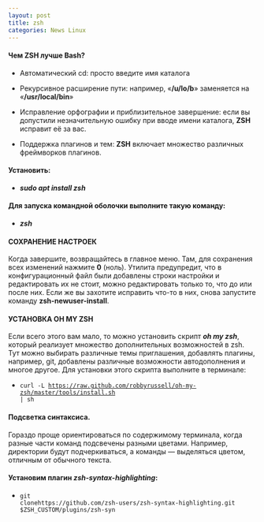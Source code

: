 ```yaml
---
layout: post
title: zsh
categories: News Linux
---
```


#### Чем ZSH лучше Bash?

- Автоматический cd: просто введите имя каталога
 
- Рекурсивное расширение пути: например, «**/u/lo/b**» заменяется на «**/usr/local/bin**»

- Исправление орфографии и приблизительное завершение: если вы допустили незначительную ошибку 
 при вводе имени каталога, **ZSH** исправит её за вас.

- Поддержка плагинов и тем: **ZSH** включает множество различных фреймворков плагинов.

#### Установить:

- ***sudo apt install zsh***

#### Для запуска командной оболочки выполните такую команду:

- ***zsh***


#### СОХРАНЕНИЕ НАСТРОЕК

Когда завершите, возвращайтесь в главное меню. Там, для сохранения всех изменений нажмите **0**
(ноль). Утилита предупредит, что в конфигурационный файл были добавлены строки настройки и 
 редактировать их не стоит, можно редактировать только то, что до или после них. Если же вы 
захотите исправить что-то в них, снова запустите команду **zsh-newuser-install**.

#### УСТАНОВКА OH MY ZSH

Если всего этого вам мало, то можно установить скрипт ***oh my zsh***, который реализует множество 
 дополнительных возможностей в zsh. Тут можно выбирать различные темы приглашения, добавлять 
 плагины, например, git, добавлены различные возможности автодополнения и многое другое. Для 
установки этого скрипта выполните в терминале:

- <code>curl -L https://raw.github.com/robbyrussell/oh-my-zsh/master/tools/install.sh | sh </code>

#### Подсветка синтаксиса.

  Гораздо проще ориентироваться по содержимому терминала, когда разные части команд подсвечены 
   разными цветами. Например, директории будут подчеркиваться, а команды — выделяться цветом, 
  отличным от обычного текста. 
  
#### Установим плагин ***zsh-syntax-highlighting***:

- <code>git clonehttps://github.com/zsh-users/zsh-syntax-highlighting.git 
$ZSH_CUSTOM/plugins/zsh-syn</code>

